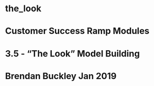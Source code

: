 # the_look
# Customer Success Ramp Modules
# 3.5 - “The Look” Model Building
# Brendan Buckley Jan 2019
